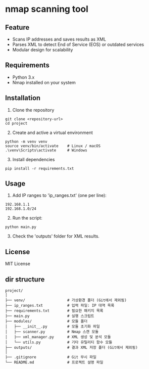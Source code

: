 # nmap scanning tool

## Feature
- Scans IP addresses and saves results as XML
- Parses XML to detect End of Service (EOS) or outdated services
- Modular design for scalability

## Requirements
- Python 3.x
- Nmap installed on your system

## Installation
1. Clone the repository
```
git clone <repository-url>
cd project
```
2. Create and active a virtual environment
```
python -m venv venv
source venv/bin/activate    # Linux / macOS
.\venv\Scripts\activate     # Windows
```
3. Install dependencies
```
pip install -r requirements.txt
```

## Usage
1. Add IP ranges to 'ip_ranges.txt' (one per line):
```
192.168.1.1
192.168.1.0/24
```
2. Run the script:
```
python main.py
```
3. Check the 'outputs' folder for XML results.

## License
MIT License

## dir structure
```
project/
│
├── venv/                   # 가상환경 폴더 (Git에서 제외됨)
├── ip_ranges.txt           # 입력 파일: IP 대역 목록
├── requirements.txt        # 필요한 패키지 목록
├── main.py                 # 실행 스크립트
├── modules/                # 모듈 폴더
│   ├── __init__.py         # 모듈 초기화 파일
│   ├── scanner.py          # Nmap 스캔 모듈
│   ├── xml_manager.py      # XML 생성 및 분석 모듈
│   └── utils.py            # 기타 유틸리티 함수 모듈
├── outputs/                # 결과 XML 저장 폴더 (Git에서 제외됨)
│
├── .gitignore              # Git 무시 파일
└── README.md               # 프로젝트 설명 파일
```
